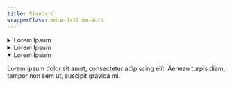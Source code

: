 ```yaml
---
title: Standard
wrapperClass: md:w-9/12 mx-auto
---
```


<div class="flex flex-col gap-md">
    <details id="accordion-item-1" class="vv-accordion">
        <summary class="vv-accordion__summary" aria-controls="#accordion-item-1" aria-expanded="false">
            Lorem Ipsum
        </summary>
        <div class="vv-accordion__content" aria-hidden="true">
            <p class="font-light text-word-3">Lorem ipsum dolor sit amet,
                consectetur adipiscing elit. Aenean turpis diam, tempor non
                sem ut, suscipit gravida mi.</p>
        </div>
    </details>
    <details id="accordion-item-2" class="vv-accordion">
        <summary class="vv-accordion__summary" aria-controls="#accordion-item-2" aria-expanded="false">
            Lorem Ipsum
        </summary>
        <div class="vv-accordion__content" aria-hidden="true">
            <p class="font-light text-word-3">Lorem ipsum dolor sit amet,
                consectetur adipiscing elit. Aenean turpis diam, tempor non
                sem ut, suscipit gravida mi.</p>
        </div>
    </details>
    <details id="accordion-item-3" class="vv-accordion" open="">
        <summary class="vv-accordion__summary" aria-controls="#accordion-item-3" aria-expanded="true">
            Lorem Ipsum
        </summary>
        <div class="vv-accordion__content" aria-hidden="false">
            <p class="font-light text-word-3">Lorem ipsum dolor sit amet,
                consectetur adipiscing elit. Aenean turpis diam, tempor non
                sem ut, suscipit gravida mi.</p>
        </div>
    </details>
</div>